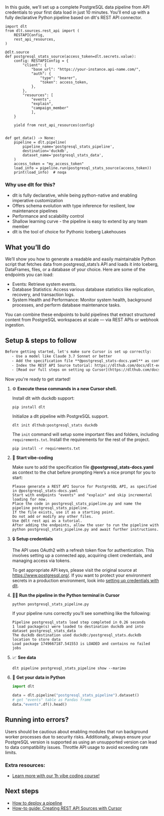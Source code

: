 In this guide, we'll set up a complete PostgreSQL data pipeline from API credentials to your first data load in just 10 minutes. You'll end up with a fully declarative Python pipeline based on dlt's REST API connector.

```python-outcome
import dlt
from dlt.sources.rest_api import (
    RESTAPIConfig,
    rest_api_resources,
)

@dlt.source
def postgresql_stats_source(access_token=dlt.secrets.value):
    config: RESTAPIConfig = {
        "client": {
            "base_url": "https://your-instance.api-name.com/",
            "auth": {
                "type": "bearer",
                "token": access_token,
            },
        },
        "resources": [
            "events",
            "explain",
            "campaign_member"
            ],
    }

    yield from rest_api_resources(config)


def get_data() -> None:
    pipeline = dlt.pipeline(
        pipeline_name='postgresql_stats_pipeline',
        destination='duckdb',
        dataset_name='postgresql_stats_data', 
    )
    access_token = "my_access_token"
    load_info = pipeline.run(postgresql_stats_source(access_token))
    print(load_info)  # noqa
```

### Why use dlt for this?

- dlt is fully declarative, while being python-native and enabling imperative customization
- Offers schema evolution with type inference for resilient, low maintenance pipelines
- Performance and scalability control
- Shallow learning curve - the pipeline is easy to extend by any team member
- dlt is the tool of choice for Pythonic Iceberg Lakehouses

## What you’ll do

We’ll show you how to generate a readable and easily maintainable Python script that fetches data from postgresql_stats’s API and loads it into Iceberg, DataFrames, files, or a database of your choice. Here are some of the endpoints you can load:

- Events: Retrieve system events.
- Database Statistics: Access various database statistics like replication, recovery, and transaction logs.
- System Health and Performance: Monitor system health, background processes, and perform database maintenance tasks.

You can combine these endpoints to build pipelines that extract structured content from PostgreSQL workspaces at scale — via REST APIs or webhook ingestion.

## Setup & steps to follow

```default
Before getting started, let's make sure Cursor is set up correctly:
   - Use a model like Claude 3.7 Sonnet or better
   - Add the specification file **@postgresql_stats-docs.yaml** as context
   - Index the REST API Source tutorial: https://dlthub.com/docs/dlt-ecosystem/verified-sources/rest_api/ and add it to context as **@dlt rest api**
   - [Read our full steps on setting up Cursor](https://dlthub.com/docs/dlt-ecosystem/llm-tooling/cursor-restapi#23-configuring-cursor-with-documentation)
```

Now you're ready to get started! 

1. ⚙️ **Execute these commands in a new Cursor shell.**
    
    Install dlt with duckdb support:
    ```shell
    pip install dlt
    ```

    Initialize a dlt pipeline with PostgreSQL support.
    ```shell
    dlt init dlthub:postgresql_stats duckdb
    ```

    The `init` command will setup some important files and folders, including `requirements.txt`. Install the requirements for the rest of the project.
    ```shell
    pip install -r requirements.txt
    ```
    
2. 🤠 **Start vibe-coding**
    
    Make sure to add the specification file **@postgresql_stats-docs.yaml** as context to the chat before prompting
    Here’s a nice prompt for you to start: 
    
    ```prompt
    Please generate a REST API Source for PostgreSQL API, as specified in @postgresql_stats-docs.yaml 
    Start with endpoints "events" and "explain" and skip incremental loading for now. 
    Place the code in postgresql_stats_pipeline.py and name the pipeline postgresql_stats_pipeline. 
    If the file exists, use it as a starting point. 
    Do not add or modify any other files. 
    Use @dlt rest api as a tutorial. 
    After adding the endpoints, allow the user to run the pipeline with python postgresql_stats_pipeline.py and await further instructions.
    ```

    
3. 🔒 **Setup credentials** 
    
    The API uses OAuth2 with a refresh token flow for authentication. This involves setting up a connected app, acquiring client credentials, and managing access via tokens.
    
    To get appropriate API keys, please visit the original source at https://www.postgresql.org/.
    If you want to protect your environment secrets in a production environment, look into [setting up credentials with dlt](https://dlthub.com/docs/walkthroughs/add_credentials).
    
4. 🏃‍♀️ **Run the pipeline in the Python terminal in Cursor**
    
    ```shell
    python postgresql_stats_pipeline.py
    ```
    
    If your pipeline runs correctly you’ll see something like the following:
    
    ```shell
    Pipeline postgresql_stats load step completed in 0.26 seconds
    1 load package(s) were loaded to destination duckdb and into dataset postgresql_stats_data
    The duckdb destination used duckdb:/postgresql_stats.duckdb location to store data
    Load package 1749667187.541553 is LOADED and contains no failed jobs
    ```
    
5. 📈 **See data**
    
    ```shell
    dlt pipeline postgresql_stats_pipeline show --marimo
    ```
    
6. 🐍 **Get your data in Python**
    
    ```python
    import dlt

   data = dlt.pipeline("postgresql_stats_pipeline").dataset()
   # get "events" table as Pandas frame
   data."events".df().head()
    ```

## Running into errors?

Users should be cautious about enabling modules that run background worker processes due to security risks. Additionally, always ensure your PostgreSQL version is supported as using an unsupported version can lead to data compatibility issues. Throttle API usage to avoid exceeding rate limits.

### Extra resources:

- [Learn more with our 1h vibe coding course!](https://www.youtube.com/watch?v=GGid70rnJuM)

## Next steps

- [How to deploy a pipeline](https://dlthub.com/docs/walkthroughs/deploy-a-pipeline)
- [How-to guide: Creating REST API Sources with Cursor](https://dlthub.com/docs/dlt-ecosystem/llm-tooling/cursor-restapi)